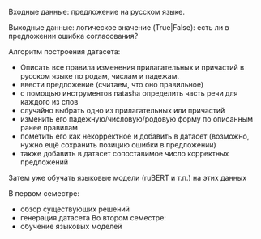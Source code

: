 Входные данные: предложение на русском языке.

Выходные данные: логическое значение (True|False): есть ли в предложении ошибка согласования?

Алгоритм построения датасета:
* Описать все правила изменения прилагательных и причастий в русском языке по родам, числам и падежам.
* ввести предложение (считаем, что оно правильное)
* с помощью инструментов natasha определить часть речи для каждого из слов
* случайно выбрать одно из прилагательных или причастий
* изменить его падежную/числовую/родовую форму по описанным ранее правилам
* пометить его как некорректное и добавить в датасет (возможно, нужно ещё сохранить позицию ошибки в предложении)
* также добавить в датасет сопоставимое число корректных предложений

Затем уже обучать языковые модели (ruBERT и т.п.) на этих данных

В первом семестре:
* обзор существующих решений
* генерация датасета
Во втором семестре:
* обучение языковых моделей
